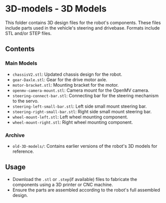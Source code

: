 # 3D-models - 3D Models

This folder contains 3D design files for the robot's components. These files include parts used in the vehicle's steering and drivebase. Formats include STL and/or STEP files.

## Contents

### Main Models
- `chassisV2.stl`: Updated chassis design for the robot.
- `gear-Daxle.stl`: Gear for the drive motor axle.
- `motor-bracket.stl`: Mounting bracket for the motor.
- `openmv-camera-mount.stl`: Camera mount for the OpenMV camera.
- `steering-connect-bar.stl`: Connecting bar for the steering mechanism to the servo.
- `steering-left-small-bar.stl`: Left side small mount steering bar.
- `steering-right-small-bar.stl`: Right side small mount steering bar.
- `wheel-mount-left.stl`: Left wheel mounting component.
- `wheel-mount-right.stl`: Right wheel mounting component.

### Archive
- `old-3D-models/`: Contains earlier versions of the robot's 3D models for reference.

## Usage
- Download the `.stl` or `.step`(if available) files to fabricate the components using a 3D printer or CNC machine.
- Ensure the parts are assembled according to the robot's full assembled design.
